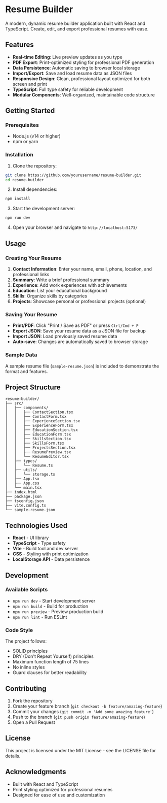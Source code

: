# Resume Builder

A modern, dynamic resume builder application built with React and TypeScript. Create, edit, and export professional resumes with ease.

## Features

- **Real-time Editing**: Live preview updates as you type
- **PDF Export**: Print-optimized styling for professional PDF generation
- **Data Persistence**: Automatic saving to browser local storage
- **Import/Export**: Save and load resume data as JSON files
- **Responsive Design**: Clean, professional layout optimized for both screen and print
- **TypeScript**: Full type safety for reliable development
- **Modular Components**: Well-organized, maintainable code structure

## Getting Started

### Prerequisites

- Node.js (v14 or higher)
- npm or yarn

### Installation

1. Clone the repository:
```bash
git clone https://github.com/yourusername/resume-builder.git
cd resume-builder
```

2. Install dependencies:
```bash
npm install
```

3. Start the development server:
```bash
npm run dev
```

4. Open your browser and navigate to `http://localhost:5173/`

## Usage

### Creating Your Resume

1. **Contact Information**: Enter your name, email, phone, location, and professional links
2. **Summary**: Write a brief professional summary
3. **Experience**: Add work experiences with achievements
4. **Education**: List your educational background
5. **Skills**: Organize skills by categories
6. **Projects**: Showcase personal or professional projects (optional)

### Saving Your Resume

- **Print/PDF**: Click "Print / Save as PDF" or press `Ctrl/Cmd + P`
- **Export JSON**: Save your resume data as a JSON file for backup
- **Import JSON**: Load previously saved resume data
- **Auto-save**: Changes are automatically saved to browser storage

### Sample Data

A sample resume file (`sample-resume.json`) is included to demonstrate the format and features.

## Project Structure

```
resume-builder/
├── src/
│   ├── components/
│   │   ├── ContactSection.tsx
│   │   ├── ContactForm.tsx
│   │   ├── ExperienceSection.tsx
│   │   ├── ExperienceForm.tsx
│   │   ├── EducationSection.tsx
│   │   ├── EducationForm.tsx
│   │   ├── SkillsSection.tsx
│   │   ├── SkillsForm.tsx
│   │   ├── ProjectsSection.tsx
│   │   ├── ResumePreview.tsx
│   │   └── ResumeEditor.tsx
│   ├── types/
│   │   └── Resume.ts
│   ├── utils/
│   │   └── storage.ts
│   ├── App.tsx
│   ├── App.css
│   └── main.tsx
├── index.html
├── package.json
├── tsconfig.json
├── vite.config.ts
└── sample-resume.json
```

## Technologies Used

- **React** - UI library
- **TypeScript** - Type safety
- **Vite** - Build tool and dev server
- **CSS** - Styling with print optimization
- **LocalStorage API** - Data persistence

## Development

### Available Scripts

- `npm run dev` - Start development server
- `npm run build` - Build for production
- `npm run preview` - Preview production build
- `npm run lint` - Run ESLint

### Code Style

The project follows:
- SOLID principles
- DRY (Don't Repeat Yourself) principles
- Maximum function length of 75 lines
- No inline styles
- Guard clauses for better readability

## Contributing

1. Fork the repository
2. Create your feature branch (`git checkout -b feature/amazing-feature`)
3. Commit your changes (`git commit -m 'Add some amazing feature'`)
4. Push to the branch (`git push origin feature/amazing-feature`)
5. Open a Pull Request

## License

This project is licensed under the MIT License - see the LICENSE file for details.

## Acknowledgments

- Built with React and TypeScript
- Print styling optimized for professional resumes
- Designed for ease of use and customization